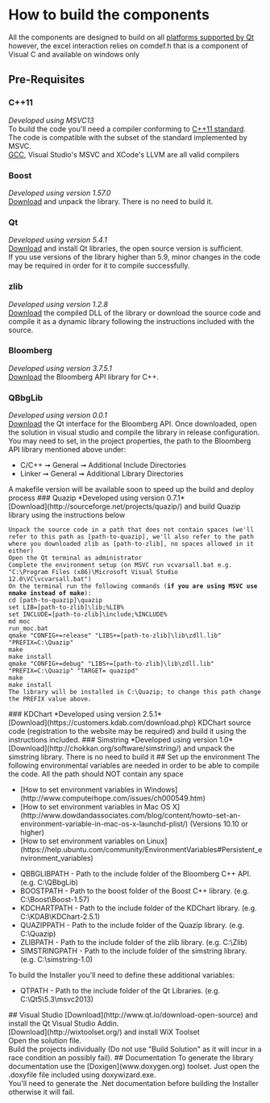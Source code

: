 # How to build the components
All the components are designed to build on all [platforms supported by Qt](http://doc.qt.io/qt-5/supported-platforms.html) however, the excel interaction relies on comdef.h that is a component of Visual C and available on windows only
## Pre-Requisites
### C++11
*Developed using MSVC13*<br/>
To build the code you'll need a compiler conforming to [C++11 standard](http://en.wikipedia.org/wiki/C%2B%2B11).<br/>
The code is compatible with the subset of the standard implemented by MSVC.<br/>
[GCC](https://gcc.gnu.org/), Visual Studio's MSVC and XCode's LLVM are all valid compilers
### Boost
*Developed using version 1.57.0*<br/>
[Download](http://www.boost.org/users/download/) and unpack the library. There is no need to build it.
### Qt
*Developed using version 5.4.1*<br/>
[Download](http://www.qt.io/download-open-source/) and install Qt libraries, the open source version is sufficient.<br/>
If you use versions of the library higher than 5.9, minor changes in the code may be required in order for it to compile successfully.
### zlib
*Developed using version 1.2.8*<br/>
[Download](http://www.zlib.net/) the compiled DLL of the library or download the source code and compile it as a dynamic library following the instructions included with the source.
### Bloomberg
*Developed using version 3.7.5.1*<br/>
[Download](http://www.bloomberglabs.com/api/libraries/) the Bloomberg API library for C++.
### QBbgLib
*Developed using version 0.0.1*<br/>
[Download](https://github.com/VSRonin/QBbgLib) the Qt interface for the Bloomberg API.
Once downloaded, open the solution in visual studio and compile the library in release configuration.
You may need to set, in the project properties, the path to the Bloomberg API library mentioned above under:<ul>
<li>C/C++ &#10142; General &#10142; Additional Include Directories</li>
<li>Linker &#10142; General &#10142; Additional Library Directories</li>
</ul>
A makefile version will be available soon to speed up the build and deploy process
### Quazip
*Developed using version 0.7.1*<br/>
[Download](http://sourceforge.net/projects/quazip/) and build Quazip library using the instructions below
<pre><code>Unpack the source code in a path that does not contain spaces (we'll refer to this path as [path-to-quazip], we'll also refer to the path where you downloaded zlib as [path-to-zlib], no spaces allowed in it either)
Open the Qt terminal as administrator
Complete the environment setup (on MSVC run vcvarsall.bat e.g. "C:\Program Files (x86)\Microsoft Visual Studio 12.0\VC\vcvarsall.bat")
On the terminal run the following commands (<strong>if you are using MSVC use nmake instead of make</strong>):
cd [path-to-quazip]\quazip
set LIB=[path-to-zlib]\lib;%LIB%
set INCLUDE=[path-to-zlib]\include;%INCLUDE%
md moc
run_moc.bat
qmake "CONFIG+=release" "LIBS+=[path-to-zlib]\lib\zdll.lib" "PREFIX=C:\Quazip"
make
make install
qmake "CONFIG+=debug" "LIBS+=[path-to-zlib]\lib\zdll.lib" "PREFIX=C:\Quazip" "TARGET= quazipd"
make
make install
The library will be installed in C:\Quazip; to change this path change the PREFIX value above.
</code></pre>
### KDChart
*Developed using version 2.5.1*<br/>
[Download](https://customers.kdab.com/download.php) KDChart source code (registration to the website may be required) and build it using the instructions included.
### Simstring
*Developed using version 1.0*<br/>
[Download](http://chokkan.org/software/simstring/) and unpack the simstring library. There is no need to build it
## Set up the environment
The following environmental variables are needed in order to be able to compile the code. All the path should NOT contain any space
    <ul><li>[How to set environment variables in Windows](http://www.computerhope.com/issues/ch000549.htm)</li>
    <li>[How to set environment variables in Mac OS X](http://www.dowdandassociates.com/blog/content/howto-set-an-environment-variable-in-mac-os-x-launchd-plist/) (Versions 10.10 or higher)</li>
    <li>[How to set environment variables on Linux](https://help.ubuntu.com/community/EnvironmentVariables#Persistent_environment_variables)</li></ul>
<ul><li>QBBGLIBPATH - Path to the include folder of the Bloomberg C++ API. (e.g. C:\QBbgLib)</li>
<li>BOOSTPATH - Path to the boost folder of the Boost C++ library. (e.g. C:\Boost\Boost-1.57)</li>
<li>KDCHARTPATH - Path to the include folder of the KDChart library. (e.g. C:\KDAB\KDChart-2.5.1)</li>
<li>QUAZIPPATH - Path to the include folder of the Quazip library. (e.g. C:\Quazip)</li>
<li>ZLIBPATH - Path to the include folder of the zlib library. (e.g. C:\Zlib)</li>
<li>SIMSTRINGPATH - Path to the include folder of the simstring library. (e.g. C:\simstring-1.0)</li></ul>
To build the Installer you'll need to define these additional variables:
<ul><li>QTPATH - Path to the include folder of the Qt Libraries. (e.g. C:\Qt5\5.3\msvc2013)</li></ul>
## Visual Studio
[Download](http://www.qt.io/download-open-source) and install the Qt Visual Studio Addin.<br/>
[Download](http://wixtoolset.org/) and install WiX Toolset<br/>
Open the solution file.<br/>
Build the projects individually (Do not use "Build Solution" as it will incur in a race condition an possibly fail).
## Documentation
To generate the library documentation use the [Doxigen](www.doxygen.org) toolset. Just open the .doxyfile file included using doxywizard.exe.<br/>
You'll need to generate the .Net documentation before building the Installer otherwise it will fail.
